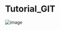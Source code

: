 # Tutorial_GIT


![image](https://user-images.githubusercontent.com/54609399/167268708-f56ebb66-d3da-4b3b-bf55-b6b2950d922b.png)
